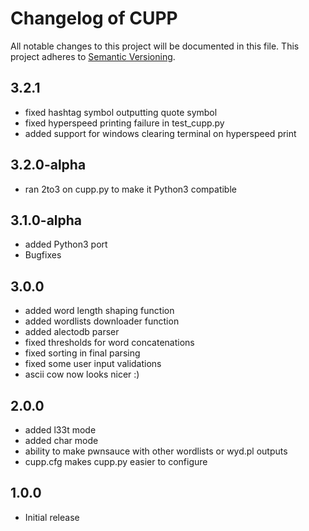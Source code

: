 # Changelog of CUPP

All notable changes to this project will be documented in this file.
This project adheres to [Semantic Versioning](http://semver.org/).

## 3.2.1
- fixed hashtag symbol outputting quote symbol
- fixed hyperspeed printing failure in test_cupp.py
- added support for windows clearing terminal on hyperspeed print

## 3.2.0-alpha

 - ran 2to3 on cupp.py to make it Python3 compatible

## 3.1.0-alpha
 - added Python3 port
 - Bugfixes

## 3.0.0
 - added word length shaping function
 - added wordlists downloader function
 - added alectodb parser
 - fixed thresholds for word concatenations
 - fixed sorting in final parsing
 - fixed some user input validations
 - ascii cow now looks nicer :)

## 2.0.0
 - added l33t mode
 - added char mode
 - ability to make pwnsauce with other wordlists or wyd.pl outputs
 - cupp.cfg makes cupp.py easier to configure 


## 1.0.0
- Initial release

